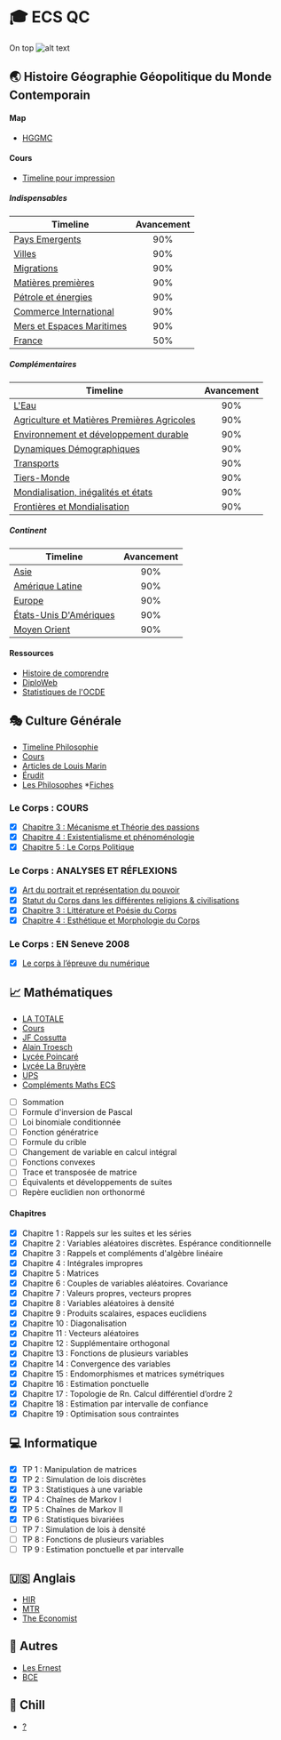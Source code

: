 # :mortar_board: **ECS QC**
On top
![alt text](https://github.com/Tomcattt/Tomcattt.github.io/blob/master/tomcat.jpg?raw=true)

## :earth_asia: **Histoire Géographie Géopolitique du Monde Contemporain**
#### Map
* [HGGMC](https://realtimeboard.com/app/board/o9J_k0YICf0=/)

#### **Cours**
* [Timeline pour impression](https://github.com/Tomcattt/Tomcattt.github.io/tree/master/print)
##### Indispensables

| Timeline  | Avancement |
| ------------- | :---: |
| [Pays Emergents](https://tomcattt.github.io/emergents)|90%|
| [Villes](https://tomcattt.github.io/les_villes)  |90%|
| [Migrations](https://tomcattt.github.io/migration)  |90%|
| [Matières premières](https://tomcattt.github.io/mpremieres)|90%|
| [Pétrole et énergies](https://tomcattt.github.io/petrole_et_energie)|90%|
|[Commerce International](https://tomcattt.github.io/com)|90%|
|[Mers et Espaces Maritimes](https://tomcattt.github.io/mers)|90%|
|[France](https://tomcattt.github.io/france)|50%|

##### Complémentaires
| Timeline  | Avancement |
| ------------- | :---: |
| [L'Eau](https://tomcattt.github.io/eau)  | 90%  |
| [Agriculture et Matières Premières Agricoles](https://tomcattt.github.io/agriculture) | 90% |
| [Environnement et développement durable](https://tomcattt.github.io/devdurable)  | 90%  |
| [Dynamiques Démographiques](https://tomcattt.github.io/demographie)  | 90%  |
| [Transports](https://tomcattt.github.io/trs)  | 90% |
| [Tiers-Monde](https://tomcattt.github.io/tm) | 90%  |
| [Mondialisation, inégalités et états](https://tomcattt.github.io/mond_et_ine)  | 90%  |
| [Frontières et Mondialisation](https://tomcattt.github.io/frontieres)| 90%  |	
		
##### Continent
| Timeline  | Avancement |
| ------------- | :---: |
| [Asie](https://tomcattt.github.io/asie)  |90%|
| [Amérique Latine](https://tomcattt.github.io/al)|90%|
| [Europe](https://tomcattt.github.io/europe)  |90%|
| [États-Unis D'Amériques](https://tomcattt.github.io/eua)|90%|
| [Moyen Orient](https://tomcattt.github.io/mo)  |90%|	

#### **Ressources**
* [Histoire de comprendre](https://www.dailymotion.com/playlist/x1sh0p)
* [DiploWeb](https://www.diploweb.com)
* [Statistiques de l'OCDE](https://data.oecd.org/fr/)

## :performing_arts: **Culture Générale**
* [Timeline Philosophie](https://tomcattt.github.io/philosophie)
* [Cours](http://www.ac-grenoble.fr/PhiloSophie/old2/articles.php?lng=fr&pg=4018)
* [Articles de Louis Marin](http://www.louismarin.fr/spip.php?article25)
* [Érudit](https://www.erudit.org/fr/)
* [Les Philosophes](https://www.les-philosophes.fr/)
*[Fiches](http://appli6.hec.fr/amo/)

### Le Corps : COURS
* [X] [Chapitre 3 : Mécanisme et Théorie des passions](https://tomcattt.github.io/MECANISME_ET_THEORIE_DES_PASSIONS.pdf)
* [X] [Chapitre 4 : Existentialisme et phénoménologie](http://tomcattt.github.io/CHAPITRE_4_EXISTENTIALISME_ET_PHENOMENOLOGIE.pdf)
* [X] [Chapitre 5 : Le Corps Politique](https://tomcattt.github.io/LE_CORPS_POLITIQUE.pdf)

### Le Corps : ANALYSES ET RÉFLEXIONS
* [X] [Art du portrait et représentation du pouvoir](https://tomcattt.github.io/Art_du_Portrait_et_Representation_du_Pouvoir.pdf)
* [X] [Statut du Corps dans les différentes religions & civilisations](https://tomcattt.github.io/ILLUSTRATIONS_INTRODUCTION.pdf)
* [X] [Chapitre 3 : Littérature et Poésie du Corps](https://tomcattt.github.io/ILLUSTRATIONS_CHAPITRE_3_LITTERATURE_ET_POESIE_DU_CORPS.pdf)
* [X] [Chapitre 4 : Esthétique et Morphologie du Corps](https://tomcattt.github.io/ILLUSTRATIONS_CHAPITRE_4_ESTHETIQUE_ET_MORPHOLOGIE_DU_CORPS.pdf)

### Le Corps : EN Seneve 2008
* [X] [Le corps à l’épreuve du numérique](https://tomcattt.github.io/SENEVE_A_LEPREUVE_DU_NUMERIQUE.pdf)

## :chart_with_upwards_trend: **Mathématiques**
* [LA TOTALE](http://ecs2-fauriel.fr/public/2016-2017/Cours/Integrale.pdf)
* [Cours](http://ecs2-fauriel.fr//index.php?pages/Cours)
* [JF Cossutta](http://jfcossutta.lycee-berthelot.fr)
* [Alain Troesch](http://alain.troesch.free.fr/index2012.html)
* [Lycée Poincaré](http://ecs2poincare.free.fr/index_cours_exos.html)
* [Lycée La Bruyère](http://www.rblld.fr/ecs2lb/index.php/2017-2018/td)
* [UPS](https://concours-maths-cpge.fr)
* [Compléments Maths ECS](https://fr.wikiversity.org/wiki/Complément_de_mathématiques_pour_prépa_HEC)
- [ ] Sommation
- [ ] Formule d'inversion de Pascal
- [ ] Loi binomiale conditionnée
- [ ] Fonction génératrice
- [ ] Formule du crible
- [ ] Changement de variable en calcul intégral
- [ ] Fonctions convexes
- [ ] Trace et transposée de matrice
- [ ] Équivalents et développements de suites
- [ ] Repère euclidien non orthonormé

#### Chapitres
- [x] Chapitre 1 : Rappels sur les suites et les séries
- [x] Chapitre 2 : Variables aléatoires discrètes. Espérance conditionnelle
- [x] Chapitre 3 : Rappels et compléments d'algèbre linéaire
- [x] Chapitre 4 : Intégrales impropres
- [x] Chapitre 5 : Matrices
- [x] Chapitre 6 : Couples de variables aléatoires. Covariance
- [x] Chapitre 7 : Valeurs propres, vecteurs propres
- [x] Chapitre 8 : Variables aléatoires à densité
- [x] Chapitre 9 : Produits scalaires, espaces euclidiens
- [x] Chapitre 10 : Diagonalisation
- [x] Chapitre 11 : Vecteurs aléatoires
- [x] Chapitre 12 : Supplémentaire orthogonal
- [x] Chapitre 13 : Fonctions de plusieurs variables
- [x] Chapitre 14 : Convergence des variables
- [x] Chapitre 15 : Endomorphismes et matrices symétriques
- [x] Chapitre 16 : Estimation ponctuelle
- [x] Chapitre 17 : Topologie de Rn. Calcul différentiel d’ordre 2
- [X] Chapitre 18 : Estimation par intervalle de confiance
- [X] Chapitre 19 : Optimisation sous contraintes

## :computer: Informatique
- [x] TP 1 : Manipulation de matrices
- [x] TP 2 : Simulation de lois discrètes
- [X] TP 3 : Statistiques à une variable
- [X] TP 4 : Chaînes de Markov I
- [X] TP 5 : Chaînes de Markov II
- [X] TP 6 : Statistiques bivariées
- [ ] TP 7 : Simulation de lois à densité
- [ ] TP 8 : Fonctions de plusieurs variables
- [ ] TP 9 : Estimation ponctuelle et par intervalle

## :us: **Anglais**
* [HIR](http://hir.harvard.edu)
* [MTR](https://www.technologyreview.com/the-download/)
* [The Economist](https://www.economist.com)

## :blue_book: **Autres**
* [Les Ernest](http://www.les-ernest.fr)
* [BCE](http://www.concours-bce.com)

## :musical_note: **Chill**
* [?](https://youtu.be/PPQzctf_wIk)

